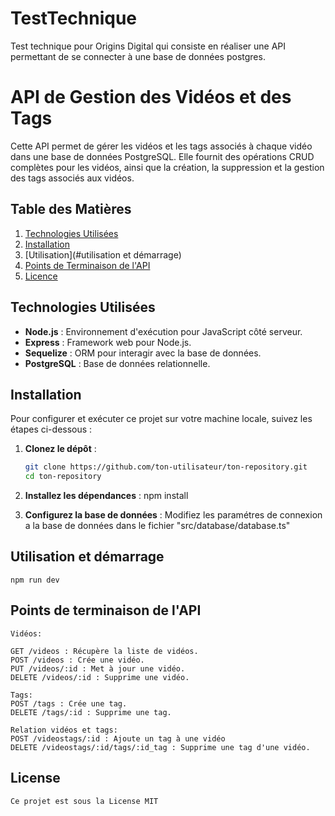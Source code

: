 # TestTechnique
Test technique pour Origins Digital qui consiste en réaliser une API permettant de se connecter à une base de données postgres.

# API de Gestion des Vidéos et des Tags

Cette API permet de gérer les vidéos et les tags associés à chaque vidéo dans une base de données PostgreSQL. Elle fournit des opérations CRUD complètes pour les vidéos, ainsi que la création, la suppression et la gestion des tags associés aux vidéos.

## Table des Matières

1. [Technologies Utilisées](#technologies-utilisées)
2. [Installation](#installation)
3. [Utilisation](#utilisation et démarrage)
4. [Points de Terminaison de l'API](#points-de-termination-de-lapi)
5. [Licence](#licence)

## Technologies Utilisées

- **Node.js** : Environnement d'exécution pour JavaScript côté serveur.
- **Express** : Framework web pour Node.js.
- **Sequelize** : ORM pour interagir avec la base de données.
- **PostgreSQL** : Base de données relationnelle.

## Installation

Pour configurer et exécuter ce projet sur votre machine locale, suivez les étapes ci-dessous :

1. **Clonez le dépôt** :

   ```bash
   git clone https://github.com/ton-utilisateur/ton-repository.git
   cd ton-repository

2. **Installez les dépendances** :
    npm install

3. **Configurez la base de données** :
    Modifiez les paramétres de connexion a la base de données dans le fichier "src/database/database.ts"

## Utilisation et démarrage
    npm run dev

## Points de terminaison de l'API
    Vidéos:

    GET /videos : Récupère la liste de vidéos.
    POST /videos : Crée une vidéo.
    PUT /videos/:id : Met à jour une vidéo.
    DELETE /videos/:id : Supprime une vidéo.

    Tags:
    POST /tags : Crée une tag.
    DELETE /tags/:id : Supprime une tag.

    Relation vidéos et tags:
    POST /videostags/:id : Ajoute un tag à une vidéo
    DELETE /videostags/:id/tags/:id_tag : Supprime une tag d'une vidéo.

## License

    Ce projet est sous la License MIT